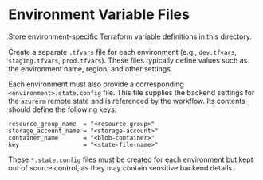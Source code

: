 # Environment Variable Files

Store environment-specific Terraform variable definitions in this directory.

Create a separate `.tfvars` file for each environment (e.g., `dev.tfvars`, `staging.tfvars`, `prod.tfvars`).
These files typically define values such as the environment name, region, and other settings.

Each environment must also provide a corresponding `<environment>.state.config` file. This file supplies
the backend settings for the `azurerm` remote state and is referenced by the workflow. Its contents
should define the following keys:

```
resource_group_name  = "<resource-group>"
storage_account_name = "<storage-account>"
container_name       = "<blob-container>"
key                  = "<state-file-name>"
```
These `*.state.config` files must be created for each environment but kept out of source control,
as they may contain sensitive backend details.

